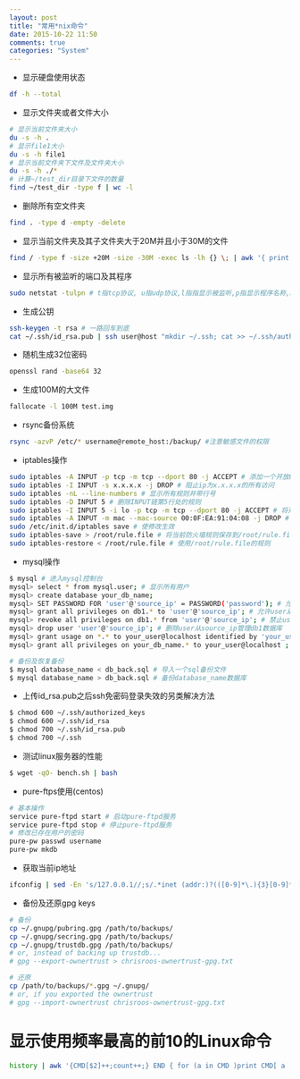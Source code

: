 ```yaml
---
layout: post
title: "常用*nix命令"
date: 2015-10-22 11:50
comments: true
categories: "System"
---
```

* 显示硬盘使用状态
``` bash
df -h --total
```
* 显示文件夹或者文件大小
``` bash
# 显示当前文件夹大小
du -s -h .
# 显示file1大小
du -s -h file1
# 显示当前文件夹下文件及文件夹大小
du -s -h ./*
# 计算~/test_dir目录下文件的数量
find ~/test_dir -type f | wc -l
```
* 删除所有空文件夹
``` bash
find . -type d -empty -delete
```
* 显示当前文件夹及其子文件夹大于20M并且小于30M的文件
``` bash
find / -type f -size +20M -size -30M -exec ls -lh {} \; | awk '{ print $9 ": " $5 }'
```
* 显示所有被监听的端口及其程序
``` bash
sudo netstat -tulpn # t指tcp协议, u指udp协议,l指指显示被监听,p指显示程序名称,n指以ip地址+端口显示地址而不是以字符显示
```
* 生成公钥
``` bash
ssh-keygen -t rsa # 一路回车到底
cat ~/.ssh/id_rsa.pub | ssh user@host "mkdir ~/.ssh; cat >> ~/.ssh/authorized_keys"
```
* 随机生成32位密码
``` bash
openssl rand -base64 32
```
* 生成100M的大文件
``` bash
fallocate -l 100M test.img
```
* rsync备份系统

``` bash
rsync -azvP /etc/* username@remote_host:/backup/ #注意敏感文件的权限
```

* iptables操作
``` bash
sudo iptables -A INPUT -p tcp -m tcp --dport 80 -j ACCEPT # 添加一个开放80端口的规则
sudo iptables -I INPUT -s x.x.x.x -j DROP # 阻止ip为x.x.x.x的所有访问
sudo iptables -nL --line-numbers # 显示所有规则并带行号
sudo iptables -D INPUT 5 # 删除INPUT链第5行处的规则
sudo iptables -I INPUT 5 -i lo -p tcp -m tcp --dport 80 -j ACCEPT # 将开放80端口的规则插入到第5行
sudo iptables -A INPUT -m mac --mac-source 00:0F:EA:91:04:08 -j DROP # 阻止MAC地址为00:0F:EA:91:04:08的所有访问
sudo /etc/init.d/iptables save # 使修改生效
sudo iptables-save > /root/rule.file # 将当前防火墙规则保存到/root/rule.file
sudo iptables-restore < /root/rule.file # 使用/root/rule.file的规则
```
* mysql操作
``` bash
$ mysql # 进入mysql控制台
mysql> select * from mysql.user; # 显示所有用户
mysql> create database your_db_name;
mysql> SET PASSWORD FOR 'user'@'source_ip' = PASSWORD('password'); # 允许user从source_ip远程登录mysql
mysql> grant all privileges on db1.* to 'user'@'source_ip'; # 允许user从source_ip管理db1数据库
mysql> revoke all privileges on db1.* from 'user'@'source_ip'; # 禁止user从source_ip管理db1数据库
mysql> drop user 'user'@'source_ip'; # 删除user从source_ip管理db1数据库
mysql> grant usage on *.* to your_user@localhost identified by 'your_user_password'; # 创建新用户
mysql> grant all privileges on your_db_name.* to your_user@localhost ; 设置database的所有者

# 备份及恢复备份
$ mysql database_name < db_back.sql # 导入一个sql备份文件
$ mysql database_name > db_back.sql # 备份database_name数据库
```
* 上传id_rsa.pub之后ssh免密码登录失效的另类解决方法
``` bash
$ chmod 600 ~/.ssh/authorized_keys
$ chmod 600 ~/.ssh/id_rsa
$ chmod 700 ~/.ssh/id_rsa.pub
$ chmod 700 ~/.ssh
```
* 测试linux服务器的性能
``` bash
$ wget -qO- bench.sh | bash
```

* pure-ftps使用(centos)

``` bash
# 基本操作
service pure-ftpd start # 启动pure-ftpd服务
service pure-ftpd stop # 停止pure-ftpd服务
# 修改已存在用户的密码
pure-pw passwd username
pure-pw mkdb
```

* 获取当前ip地址
``` bash
ifconfig | sed -En 's/127.0.0.1//;s/.*inet (addr:)?(([0-9]*\.){3}[0-9]*).*/\2/p'
```

* 备份及还原gpg keys
``` sh
# 备份
cp ~/.gnupg/pubring.gpg /path/to/backups/
cp ~/.gnupg/secring.gpg /path/to/backups/
cp ~/.gnupg/trustdb.gpg /path/to/backups/
# or, instead of backing up trustdb...
# gpg --export-ownertrust > chrisroos-ownertrust-gpg.txt

# 还原
cp /path/to/backups/*.gpg ~/.gnupg/
# or, if you exported the ownertrust
# gpg --import-ownertrust chrisroos-ownertrust-gpg.txt
```

# 显示使用频率最高的前10的Linux命令

``` sh
history | awk '{CMD[$2]++;count++;} END { for (a in CMD )print CMD[ a  ]" " CMD[ a  ]/count*100 "% " a  }' | grep -v "./" | column -c3 -s " " -t |sort -nr | nl | head -n10 
```
